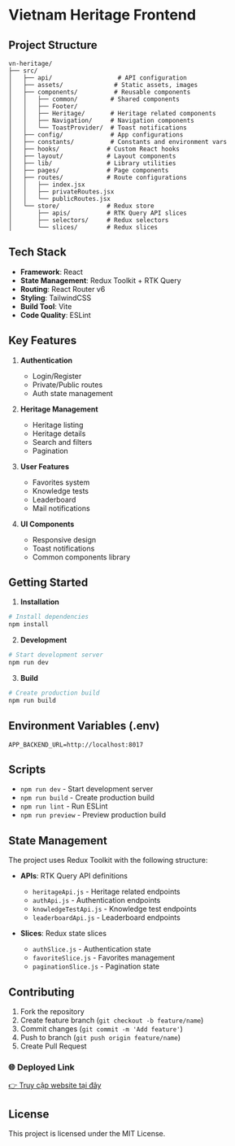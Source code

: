 # Vietnam Heritage Frontend

## Project Structure
```
vn-heritage/
├── src/
│   ├── api/                  # API configuration
│   ├── assets/              # Static assets, images
│   ├── components/          # Reusable components
│   │   ├── common/         # Shared components
│   │   ├── Footer/         
│   │   ├── Heritage/       # Heritage related components
│   │   ├── Navigation/     # Navigation components
│   │   └── ToastProvider/  # Toast notifications
│   ├── config/             # App configurations
│   ├── constants/          # Constants and environment vars
│   ├── hooks/             # Custom React hooks
│   ├── layout/            # Layout components
│   ├── lib/               # Library utilities
│   ├── pages/             # Page components
│   ├── routes/            # Route configurations
│   │   ├── index.jsx
│   │   ├── privateRoutes.jsx
│   │   └── publicRoutes.jsx
│   └── store/             # Redux store
│       ├── apis/          # RTK Query API slices
│       ├── selectors/     # Redux selectors
│       └── slices/        # Redux slices
```

## Tech Stack

- **Framework**: React
- **State Management**: Redux Toolkit + RTK Query
- **Routing**: React Router v6
- **Styling**: TailwindCSS
- **Build Tool**: Vite
- **Code Quality**: ESLint

## Key Features

1. **Authentication**
   - Login/Register
   - Private/Public routes
   - Auth state management

2. **Heritage Management**
   - Heritage listing
   - Heritage details
   - Search and filters
   - Pagination

3. **User Features**
   - Favorites system
   - Knowledge tests
   - Leaderboard
   - Mail notifications

4. **UI Components**
   - Responsive design
   - Toast notifications
   - Common components library

## Getting Started

1. **Installation**
```bash
# Install dependencies
npm install
```

2. **Development**
```bash
# Start development server
npm run dev
```

3. **Build**
```bash
# Create production build
npm run build
```

## Environment Variables (.env)
```env
APP_BACKEND_URL=http://localhost:8017
```

## Scripts

- `npm run dev` - Start development server
- `npm run build` - Create production build
- `npm run lint` - Run ESLint
- `npm run preview` - Preview production build

## State Management

The project uses Redux Toolkit with the following structure:

- **APIs**: RTK Query API definitions
  - `heritageApi.js` - Heritage related endpoints
  - `authApi.js` - Authentication endpoints
  - `knowledgeTestApi.js` - Knowledge test endpoints
  - `leaderboardApi.js` - Leaderboard endpoints

- **Slices**: Redux state slices
  - `authSlice.js` - Authentication state
  - `favoriteSlice.js` - Favorites management
  - `paginationSlice.js` - Pagination state

## Contributing

1. Fork the repository
2. Create feature branch (`git checkout -b feature/name`)
3. Commit changes (`git commit -m 'Add feature'`)
4. Push to branch (`git push origin feature/name`)
5. Create Pull Request

### 🌐 Deployed Link

[👉 Truy cập website tại đây](https://heritage.thuandev.id.vn)

## License

This project is licensed under the MIT License.
